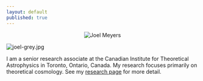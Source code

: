 ```yaml
---
layout: default
published: true
---
```


<p align="center">
  <img src="{{site.baseurl}}/joel-grey.jpg" alt="Joel Meyers"/>
</p>

![joel-grey.jpg]({{site.baseurl}}/joel-grey.jpg)

I am a senior research associate at the Canadian Institute for Theoretical Astrophysics in Toronto, Ontario, Canada.  My research focuses primarily on theoretical cosmology.  See my [research page]({{site.base-url}}/research "Research") for more detail.  
